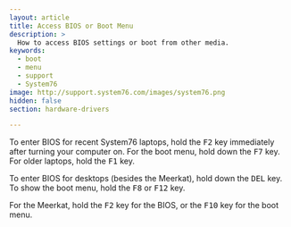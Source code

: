 ```yaml
---
layout: article
title: Access BIOS or Boot Menu
description: >
  How to access BIOS settings or boot from other media.
keywords:
  - boot
  - menu
  - support
  - System76
image: http://support.system76.com/images/system76.png
hidden: false
section: hardware-drivers

---
```


To enter BIOS for recent System76 laptops, hold the <kbd>F2</kbd> key immediately after turning your computer on.  For the boot menu, hold down the <kbd>F7</kbd> key.  For older laptops, hold the <kbd>F1</kbd> key.

To enter BIOS for desktops (besides the Meerkat), hold down the <kbd>DEL</kbd> key.  To show the boot menu, hold the <kbd>F8</kbd> or <kbd>F12</kbd> key. 

For the Meerkat, hold the <kbd>F2</kbd> key for the BIOS, or the <kbd>F10</kbd> key for the boot menu.
